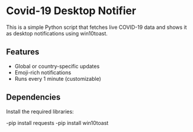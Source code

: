 # Covid-19 Desktop Notifier
This is a simple Python script that fetches live COVID-19 data and shows it as desktop notifications using win10toast.

## Features
- Global or country-specific updates
- Emoji-rich notifications
- Runs every 1 minute (customizable)

## Dependencies
Install the required libraries:

-pip install requests
-pip install win10toast

